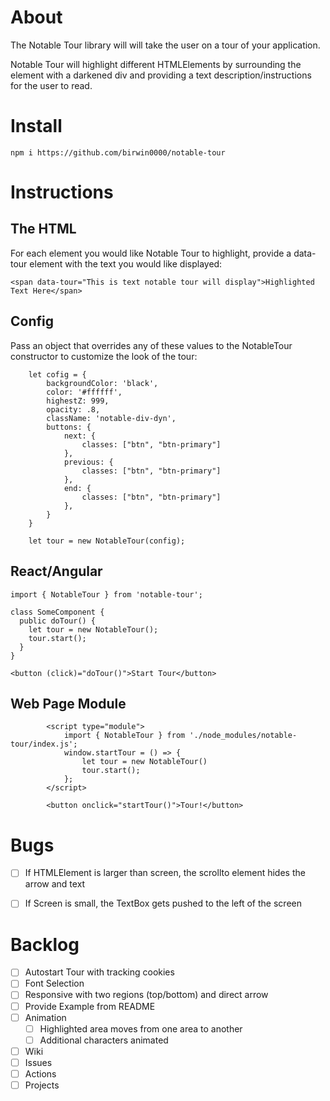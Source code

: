 # About

The Notable Tour library will will take the user on a tour of your application.

Notable Tour will highlight different HTMLElements by surrounding the element with a darkened div and providing a text description/instructions for the user to read.

# Install

`npm i https://github.com/birwin0000/notable-tour`


# Instructions

## The HTML

For each element you would like Notable Tour to highlight, provide a data-tour element with the text you would like displayed:

`<span data-tour="This is text notable tour will display">Highlighted Text Here</span>`

## Config
Pass an object that overrides any of these values to the NotableTour constructor to customize the look of the tour:

```
    let cofig = {
        backgroundColor: 'black',
        color: '#ffffff',
        highestZ: 999,
        opacity: .8,
        className: 'notable-div-dyn',
        buttons: {
            next: {
                classes: ["btn", "btn-primary"]
            },
            previous: {
                classes: ["btn", "btn-primary"]
            },
            end: {
                classes: ["btn", "btn-primary"]
            },
        }
    }

    let tour = new NotableTour(config);
```

## React/Angular
```
import { NotableTour } from 'notable-tour';

class SomeComponent {
  public doTour() {
    let tour = new NotableTour();
    tour.start();
  }
}

<button (click)="doTour()">Start Tour</button>
```

## Web Page Module
```
        <script type="module">
            import { NotableTour } from './node_modules/notable-tour/index.js';
            window.startTour = () => {
                let tour = new NotableTour()
                tour.start();
            };
        </script>

        <button onclick="startTour()">Tour!</button>
```

# Bugs
- [ ] If HTMLElement is larger than screen, the scrollto element hides the arrow and text
- [ ] If Screen is small, the TextBox gets pushed to the left of the screen


# Backlog
- [ ] Autostart Tour with tracking cookies
- [ ] Font Selection
- [ ] Responsive with two regions (top/bottom) and direct
arrow
- [ ] Provide Example from README
- [ ] Animation
    - [ ] Highlighted area moves from one area to another
    - [ ] Additional characters animated
- [ ] Wiki
- [ ] Issues
- [ ] Actions
- [ ] Projects